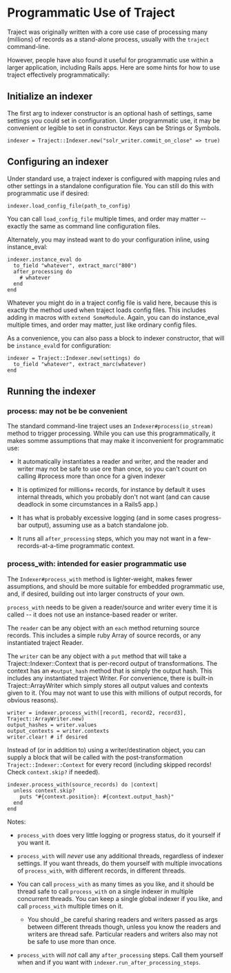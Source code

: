 # Programmatic Use of Traject

Traject was originally written with a core use case of processing many (millions) of records as a stand-alone process, usually with the `traject` command-line.

However, people have also found it useful for programmatic use within a larger application, including Rails apps. Here are some hints for how to use traject effectively programmatically:

## Initialize an indexer

The first arg to indexer constructor is an optional hash of settings, same settings you could set in configuration. Under programmatic use, it may be convenient or legible to set in constructor. Keys can be Strings or Symbols.

    indexer = Traject::Indexer.new("solr_writer.commit_on_close" => true)

## Configuring an indexer

Under standard use, a traject indexer is configured with mapping rules and other settings in a standalone configuration file. You can still do this with programmatic use if desired:

    indexer.load_config_file(path_to_config)

You can call `load_config_file` multiple times, and order may matter -- exactly the same as command line configuration files.

Alternately, you may instead want to do your configuration inline, using instance_eval:

    indexer.instance_eval do
      to_field "whatever", extract_marc("800")
      after_processing do
        # whatever
      end
    end

Whatever you might do in a traject config file is valid here, because this is exactly the method used when traject loads config files. This includes adding in macros with `extend SomeModule`. Again, you can do instance_eval multiple times, and order may matter, just like ordinary config files.

As a convenience, you can also pass a block to indexer constructor, that will be `instance_eval`d for configuration:

    indexer = Traject::Indexer.new(settings) do
      to_field "whatever", extract_marc(whatever)
    end

## Running the indexer

### process: may not be be convenient

The standard command-line traject uses an `Indexer#process(io_stream)` method to trigger processing. While you can use this programmatically, it makes somme assumptions that may make it inconvenient for programmatic use:

* It automatically instantiates a reader and writer, and the reader and writer may not be safe to use ore than once, so you can't count on calling #process more than once for a given indexer

* It is optimized for millions+ records, for instance by default it uses internal threads, which you probably don't not want (and can cause deadlock in some circumstances in a Rails5 app.)
* It has what is probably excessive logging (and in some cases progress-bar output), assuming use as a batch standalone job.
* It runs all `after_processing` steps, which you may not want in a few-records-at-a-time programmatic context.

### process_with: intended for easier programmatic use

The `Indexer#process_with` method is lighter-weight, makes fewer assumptions, and should be more suitable for embedded programmatic use, and, if desired, building out into larger constructs of your own.

`process_with` needs to be given a reader/source and writer every time it is called -- it does not use an instance-based reader or writer.

The `reader` can be any object with an `each` method returning source records. This includes a simple ruby Array of source records, or any instantiated traject Reader.

The `writer` can be any object with a `put` method that will take a Traject::Indexer::Context that is per-record output of transformations. The context has an `#output_hash` method that is simply the output hash. This includes any instantiated traject Writer. For convenience, there is built-in Traject::ArrayWriter which simply stores all output values and contexts given to it. (You may not want to use this with millions of output records, for obvious reasons).

    writer = indexer.process_with([record1, record2, record3], Traject::ArrayWriter.new)
    output_hashes = writer.values
    output_contexts = writer.contexts
    writer.clear! # if desired

Instead of (or in addition to) using a writer/destination object, you can supply a block
that will be called with the post-transformation `Traject::Indexer::Context` for every
record (including skipped records! Check `context.skip?` if needed).

    indexer.process_with(source_records) do |context|
      unless context.skip?
        puts "#{context.position}: #{context.output_hash}"
      end
    end

Notes:

* `process_with` does very little logging or progress status, do it yourself if you want it.

* `process_with` will _never_ use any additional threads, regardless of indexer settings. If you want threads, do them yourself with multiple invocations of `process_with`, with different records, in different threads.

* You can call `process_with` as many times as you like, and it should be thread safe to call `process_with` on a single indexer in multiple concurrent threads. You can keep a single global indexer if you like, and call `process_with` multiple times on it.
  * You should _be careful sharing readers and writers passed as args between different threads though, unless you know the readers and writers are thread safe. Particular readers and writers also may not be safe to use more than once.

* `process_with` will *not* call any `after_processing` steps. Call them yourself when and if you want with `indexer.run_after_processing_steps`.

